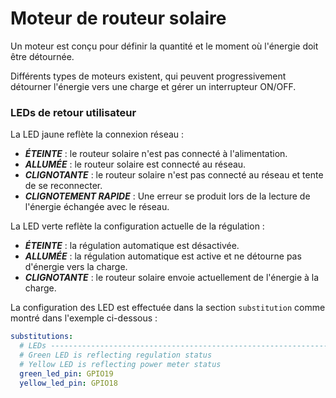 # Moteur de routeur solaire

Un moteur est conçu pour définir la quantité et le moment où l'énergie doit être détournée.

Différents types de moteurs existent, qui peuvent progressivement détourner l'énergie vers une charge et gérer un interrupteur ON/OFF.

### LEDs de retour utilisateur

La LED jaune reflète la connexion réseau :

- ***ÉTEINTE*** : le routeur solaire n'est pas connecté à l'alimentation.
- ***ALLUMÉE*** : le routeur solaire est connecté au réseau.
- ***CLIGNOTANTE*** : le routeur solaire n'est pas connecté au réseau et tente de se reconnecter.
- ***CLIGNOTEMENT RAPIDE*** : Une erreur se produit lors de la lecture de l'énergie échangée avec le réseau.

La LED verte reflète la configuration actuelle de la régulation :

- ***ÉTEINTE*** : la régulation automatique est désactivée.
- ***ALLUMÉE*** : la régulation automatique est active et ne détourne pas d'énergie vers la charge.
- ***CLIGNOTANTE*** : le routeur solaire envoie actuellement de l'énergie à la charge.

La configuration des LED est effectuée dans la section `substitution` comme montré dans l'exemple ci-dessous :

```yaml linenums="1"
substitutions:
  # LEDs -------------------------------------------------------------------------
  # Green LED is reflecting regulation status
  # Yellow LED is reflecting power meter status
  green_led_pin: GPIO19
  yellow_led_pin: GPIO18
```